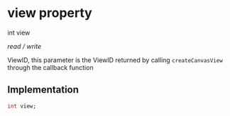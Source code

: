 


# view property







int view
  
_<span class="feature">read / write</span>_



<p>ViewID, this parameter is the ViewID returned by calling <code>createCanvasView</code> through the callback function</p>



## Implementation

```dart
int view;
```








